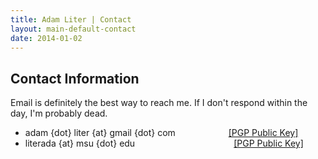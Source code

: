 ```yaml
---
title: Adam Liter | Contact
layout: main-default-contact
date: 2014-01-02
---
```


## Contact Information
					
Email is definitely the best way to reach me. If I don't respond within the day, I'm probably dead.
					
- adam {dot} liter {at} gmail {dot} com &emsp;&emsp;&emsp;&emsp;&emsp;&ensp; <a href="/content/PGP/adamliter.asc">[PGP Public Key]</a>
- literada {at} msu {dot} edu &thinsp;&thinsp;&thinsp;&thinsp;&emsp;&emsp;&emsp;&emsp;&emsp;&emsp;&emsp;&emsp;&emsp;&emsp; <a href="/content/PGP/literada.asc">[PGP Public Key]</a>

